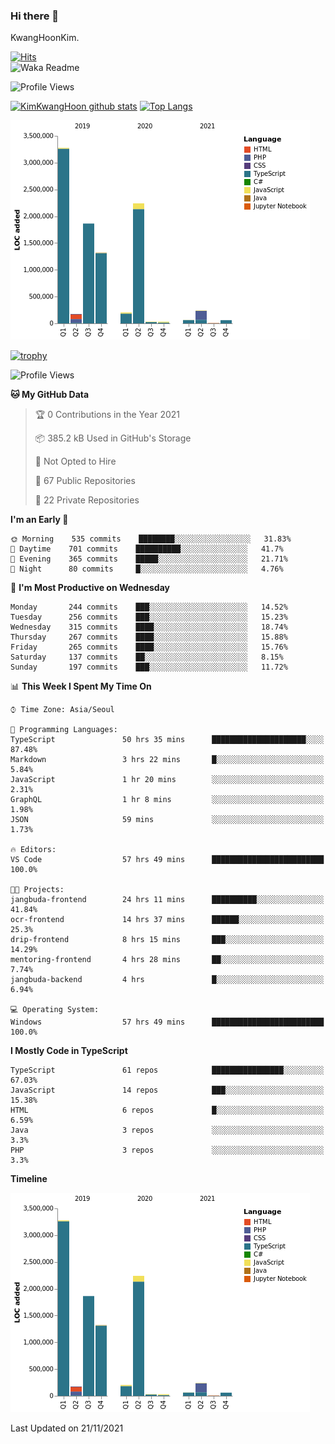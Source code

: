 ### Hi there 👋

KwangHoonKim.

[![Hits](https://hits.seeyoufarm.com/api/count/incr/badge.svg?url=https%3A%2F%2Fgithub.com%2Frhkdgns95)](https://hits.seeyoufarm.com)  
![Waka Readme](https://github.com/rhkdgns95/rhkdgns95/workflows/Waka%20Readme/badge.svg)

![Profile Views](http://img.shields.io/badge/Profile%20Views-0-blue)

[![KimKwangHoon github stats](https://github-readme-stats.vercel.app/api?username=rhkdgns95&show_icons=true)](https://github.com/rhkdgns95/github-readme-stats)   [![Top Langs](https://github-readme-stats.vercel.app/api/top-langs/?username=rhkdgns95&layout=compact)](https://github.com/rhkdgns95/github-readme-stats)   


![Chart not found](https://raw.githubusercontent.com/rhkdgns95/rhkdgns95/master/charts/bar_graph.png) 

[![trophy](https://github-profile-trophy.vercel.app/?username=rhkdgns95)](https://github.com/rhkdgns95/github-profile-trophy)

<!--START_SECTION:waka-->
![Profile Views](http://img.shields.io/badge/Profile%20Views-0-blue)

**🐱 My GitHub Data** 

> 🏆 0 Contributions in the Year 2021
 > 
> 📦 385.2 kB Used in GitHub's Storage 
 > 
> 🚫 Not Opted to Hire
 > 
> 📜 67 Public Repositories 
 > 
> 🔑 22 Private Repositories  
 > 
**I'm an Early 🐤** 

```text
🌞 Morning    535 commits    ████████░░░░░░░░░░░░░░░░░   31.83% 
🌆 Daytime    701 commits    ██████████░░░░░░░░░░░░░░░   41.7% 
🌃 Evening    365 commits    █████░░░░░░░░░░░░░░░░░░░░   21.71% 
🌙 Night      80 commits     █░░░░░░░░░░░░░░░░░░░░░░░░   4.76%

```
📅 **I'm Most Productive on Wednesday** 

```text
Monday       244 commits    ███░░░░░░░░░░░░░░░░░░░░░░   14.52% 
Tuesday      256 commits    ███░░░░░░░░░░░░░░░░░░░░░░   15.23% 
Wednesday    315 commits    ████░░░░░░░░░░░░░░░░░░░░░   18.74% 
Thursday     267 commits    ████░░░░░░░░░░░░░░░░░░░░░   15.88% 
Friday       265 commits    ████░░░░░░░░░░░░░░░░░░░░░   15.76% 
Saturday     137 commits    ██░░░░░░░░░░░░░░░░░░░░░░░   8.15% 
Sunday       197 commits    ███░░░░░░░░░░░░░░░░░░░░░░   11.72%

```


📊 **This Week I Spent My Time On** 

```text
⌚︎ Time Zone: Asia/Seoul

💬 Programming Languages: 
TypeScript               50 hrs 35 mins      █████████████████████░░░░   87.48% 
Markdown                 3 hrs 22 mins       █░░░░░░░░░░░░░░░░░░░░░░░░   5.84% 
JavaScript               1 hr 20 mins        ░░░░░░░░░░░░░░░░░░░░░░░░░   2.31% 
GraphQL                  1 hr 8 mins         ░░░░░░░░░░░░░░░░░░░░░░░░░   1.98% 
JSON                     59 mins             ░░░░░░░░░░░░░░░░░░░░░░░░░   1.73%

🔥 Editors: 
VS Code                  57 hrs 49 mins      █████████████████████████   100.0%

🐱‍💻 Projects: 
jangbuda-frontend        24 hrs 11 mins      ██████████░░░░░░░░░░░░░░░   41.84% 
ocr-frontend             14 hrs 37 mins      ██████░░░░░░░░░░░░░░░░░░░   25.3% 
drip-frontend            8 hrs 15 mins       ███░░░░░░░░░░░░░░░░░░░░░░   14.29% 
mentoring-frontend       4 hrs 28 mins       ██░░░░░░░░░░░░░░░░░░░░░░░   7.74% 
jangbuda-backend         4 hrs               █░░░░░░░░░░░░░░░░░░░░░░░░   6.94%

💻 Operating System: 
Windows                  57 hrs 49 mins      █████████████████████████   100.0%

```

**I Mostly Code in TypeScript** 

```text
TypeScript               61 repos            ████████████████░░░░░░░░░   67.03% 
JavaScript               14 repos            ███░░░░░░░░░░░░░░░░░░░░░░   15.38% 
HTML                     6 repos             █░░░░░░░░░░░░░░░░░░░░░░░░   6.59% 
Java                     3 repos             ░░░░░░░░░░░░░░░░░░░░░░░░░   3.3% 
PHP                      3 repos             ░░░░░░░░░░░░░░░░░░░░░░░░░   3.3%

```


**Timeline**

![Chart not found](https://raw.githubusercontent.com/rhkdgns95/rhkdgns95/master/charts/bar_graph.png) 


 Last Updated on 21/11/2021
<!--END_SECTION:waka-->
